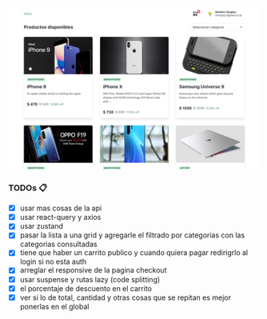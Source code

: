 ![vista previa de la app](/src/assets/preview.jpeg)

### TODOs 📋
- [x] usar mas cosas de la api
- [x] usar react-query y axios 
- [x] usar zustand
- [x] pasar la lista a una grid y agregarle el filtrado por categorias con las categorias consultadas
- [x] tiene que haber un carrito publico y cuando quiera pagar redirigrlo al login si no esta auth
- [x] arreglar el responsive de la pagina checkout
- [x] usar suspense y rutas lazy (code splitting)
- [x] el porcentaje de descuento en el carrito
- [x] ver si lo de total, cantidad y otras cosas que se repitan es mejor ponerlas en el global